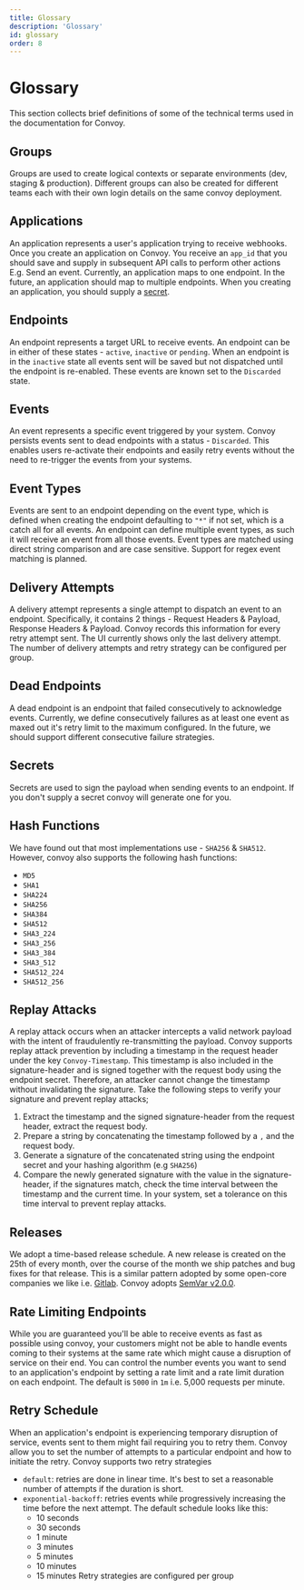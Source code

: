 ```yaml
---
title: Glossary
description: 'Glossary'
id: glossary
order: 8
---
```



# Glossary

This section collects brief definitions of some of the technical terms used in the documentation for Convoy.


## Groups

Groups are used to create logical contexts or separate environments (dev, staging & production). Different groups can also be created for different teams each with their own login details on the same convoy deployment.

## Applications

An application represents a user's application trying to receive webhooks. Once you create an application on Convoy. You receive an `app_id` that you should save and supply in subsequent API calls to perform other actions E.g. Send an event. Currently, an application maps to one endpoint. In the future, an application should map to multiple endpoints. When you creating an application, you should supply a [secret](#secrets).

## Endpoints

An endpoint represents a target URL to receive events. An endpoint can be in either of these states - `active`, `inactive` or `pending`. When an endpoint is in the `inactive` state all events sent will be saved but not dispatched until the endpoint is re-enabled. These events are known set to the `Discarded` state.

## Events

An event represents a specific event triggered by your system. Convoy persists events sent to dead endpoints with a status - `Discarded`. This enables users re-activate their endpoints and easily retry events without the need to re-trigger the events from your systems.

## Event Types

Events are sent to an endpoint depending on the event type, which is defined when creating the endpoint defaulting to `"*"` if not set, which is a catch all for all events. An endpoint can define multiple event types, as such it will receive an event from all those events. Event types are matched using direct string comparison and are case sensitive. Support for regex event matching is planned.

## Delivery Attempts

A delivery attempt represents a single attempt to dispatch an event to an endpoint. Specifically, it contains 2 things - Request Headers & Payload, Response Headers & Payload. Convoy records this information for every retry attempt sent. The UI currently shows only the last delivery attempt. The number of delivery attempts and retry strategy can be configured per group.

## Dead Endpoints

A dead endpoint is an endpoint that failed consecutively to acknowledge events. Currently, we define consecutively failures as at least one event as maxed out it's retry limit to the maximum configured. In the future, we should support different consecutive failure strategies.

## Secrets

Secrets are used to sign the payload when sending events to an endpoint. If you don't supply a secret convoy will generate one for you.

## Hash Functions


We have found out that most implementations use - `SHA256` & `SHA512`. However, convoy also supports the following hash functions:
- `MD5`
- `SHA1` 
- `SHA224`
- `SHA256`
- `SHA384`
- `SHA512`
- `SHA3_224`
- `SHA3_256`
- `SHA3_384`
- `SHA3_512`
- `SHA512_224`
- `SHA512_256` 


## Replay Attacks

A replay attack occurs when an attacker intercepts a valid network payload with the intent of fraudulently re-transmitting the payload. Convoy supports replay attack prevention by including a timestamp in the request header under the key `Convoy-Timestamp`. This timestamp is also included in the signature-header and is signed together with the request body using the endpoint secret. Therefore, an attacker cannot change the timestamp without invalidating the signature. Take the following steps to verify your signature and prevent replay attacks;

1. Extract the timestamp and the signed signature-header from the request header, extract the request body.
2. Prepare a string by concatenating the timestamp followed by a `,` and the request body.
3. Generate a signature of the concatenated string using the endpoint secret and your hashing algorithm (e.g `SHA256`)
4. Compare the newly generated signature with the value in the signature-header, if the signatures match, check the time interval between the timestamp and the current time. In your system, set a tolerance on this time interval to prevent replay attacks.

## Releases

We adopt a time-based release schedule.  A new release is created on the 25th of every month, over the course of the month we ship patches and bug fixes for that release. This is a similar pattern adopted by some open-core companies we like i.e. [Gitlab](https://about.gitlab.com/releases/). Convoy adopts [SemVar v2.0.0](https://semver.org/spec/v2.0.0.html).

## Rate Limiting Endpoints

While you are guaranteed you'll be able to receive events as fast as possible using convoy, your customers might not be able to handle events coming to their systems at the same rate which might cause a disruption of service on their end.  You can control the number events you want to send to an application's endpoint by setting a rate limit and a rate limit duration on each endpoint. The default is `5000` in `1m` i.e. 5,000 requests per minute.

## Retry Schedule


When an application's endpoint is experiencing temporary disruption of service, events sent to them might fail requiring you to retry them. Convoy allow you to set the number of attempts to a particular endpoint and how to initiate the retry. Convoy supports two retry strategies
- `default`: retries are done in linear time. It's best to set a reasonable number of attempts if the duration is short.
- `exponential-backoff`:  retries events while progressively increasing the time before the next attempt. The default schedule looks like this:
	-	10 seconds
	-	30 seconds
	-	1 minute
	-	3 minutes
	-	5 minutes
	-	10 minutes
	-	15 minutes
Retry strategies are configured per group